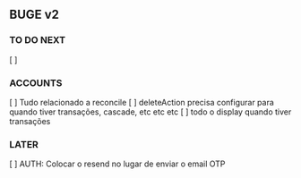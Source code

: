 ## BUGE v2

### TO DO NEXT

[ ]

### ACCOUNTS

[ ] Tudo relacionado a reconcile
[ ] deleteAction precisa configurar para quando tiver transações, cascade, etc etc etc
[ ] todo o display quando tiver transações

### LATER

[ ] AUTH: Colocar o resend no lugar de enviar o email OTP
